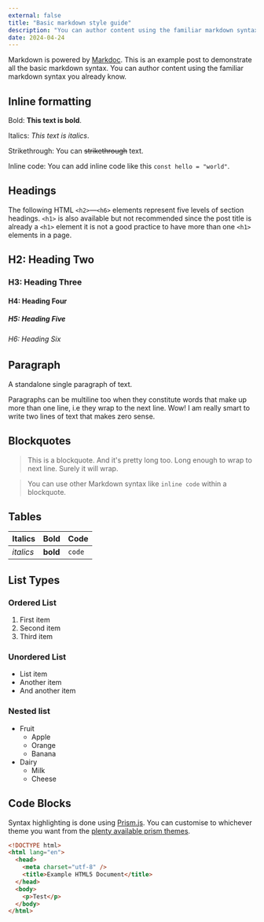 ```yaml
---
external: false
title: "Basic markdown style guide"
description: "You can author content using the familiar markdown syntax you already know. All basic markdown syntax is supported."
date: 2024-04-24
---
```


Markdown is powered by [Markdoc](https://markdoc.dev/). This is an example post to demonstrate all the basic markdown syntax. You can author content using the familiar markdown syntax you already know.

## Inline formatting

Bold: **This text is bold**.

Italics: _This text is italics_.

Strikethrough: You can ~~strikethrough~~ text.

Inline code: You can add inline code like this `const hello = "world"`.

## Headings

The following HTML `<h2>`—`<h6>` elements represent five levels of section headings. `<h1>` is also available but not recommended since the post title is already a `<h1>` element it is not a good practice to have more than one `<h1>` elements in a page.

## H2: Heading Two

### H3: Heading Three

#### H4: Heading Four

##### H5: Heading Five

###### H6: Heading Six

## Paragraph

A standalone single paragraph of text.

Paragraphs can be multiline too when they constitute words that make up more than one line, i.e they wrap to the next line. Wow! I am really smart to write two lines of text that makes zero sense.

## Blockquotes

> This is a blockquote. And it's pretty long too. Long enough to wrap to next line. Surely it will wrap.

> You can use other Markdown syntax like `inline code` within a blockquote.

## Tables

| Italics   | Bold     | Code   |
| --------- | -------- | ------ |
| _italics_ | **bold** | `code` |

## List Types

### Ordered List

1. First item
2. Second item
3. Third item

### Unordered List

- List item
- Another item
- And another item

### Nested list

- Fruit
  - Apple
  - Orange
  - Banana
- Dairy
  - Milk
  - Cheese

## Code Blocks

Syntax highlighting is done using [Prism.js](https://github.com/PrismJS/prism). You can customise to whichever theme you want from the [plenty available prism themes](https://github.com/PrismJS/prism-themes).

```html
<!DOCTYPE html>
<html lang="en">
  <head>
    <meta charset="utf-8" />
    <title>Example HTML5 Document</title>
  </head>
  <body>
    <p>Test</p>
  </body>
</html>
```

